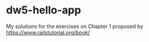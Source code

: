 # dw5-hello-app
My solutions for the exercises on Chapter 1 proposed by https://www.railstutorial.org/book/
